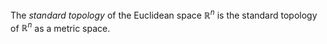 The *standard topology* of the Euclidean space $\mathbb{R}^n$ is the standard topology of $\mathbb{R}^n$ as a metric space.
